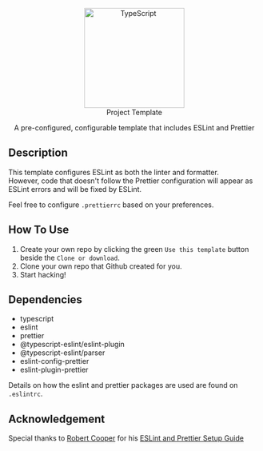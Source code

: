 <p align="center">
    <img src="https://i.imgur.com/rOMZs3s.png" width="200" title="TypeScript" alt="TypeScript"> <br />
    Project Template
</p>
<p align="center">
    A pre-configured, configurable template that includes ESLint and Prettier
</p>

## Description

This template configures ESLint as both the linter and formatter.  
However, code that doesn't follow the Prettier configuration will appear as ESLint errors and will be fixed by ESLint.

Feel free to configure `.prettierrc` based on your preferences.

## How To Use

1. Create your own repo by clicking the green `Use this template` button beside the `Clone or download`.
2. Clone your own repo that Github created for you.
3. Start hacking!

## Dependencies

-   typescript
-   eslint
-   prettier
-   @typescript-eslint/eslint-plugin
-   @typescript-eslint/parser
-   eslint-config-prettier
-   eslint-plugin-prettier

Details on how the eslint and prettier packages are used are found on `.eslintrc`.

## Acknowledgement

Special thanks to [Robert Cooper](https://dev.to/robertcoopercode) for his
[ESLint and Prettier Setup Guide](https://dev.to/robertcoopercode/using-eslint-and-prettier-in-a-typescript-project-53jb)
